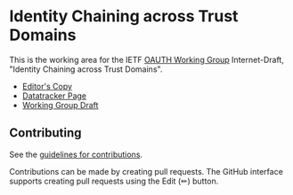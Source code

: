 # Identity Chaining across Trust Domains

This is the working area for the IETF [OAUTH Working Group](https://datatracker.ietf.org/wg/oauth/documents/) Internet-Draft, "Identity Chaining across Trust Domains".

* [Editor's Copy](https://drafts.oauth.net/oauth-identity-chaining/draft-ietf-oauth-identity-chaining.html)
* [Datatracker Page](https://drafts.oauth.net/doc/draft-ietf-oauth-identity-chaining)
* [Working Group Draft](https://datatracker.ietf.org/doc/html/draft-ietf-oauth-identity-chaining)


## Contributing

See the
[guidelines for contributions](https://github.com/oauth-wg/oauth-identity-chaining/blob/main/CONTRIBUTING.md).

Contributions can be made by creating pull requests.
The GitHub interface supports creating pull requests using the Edit (✏) button.

